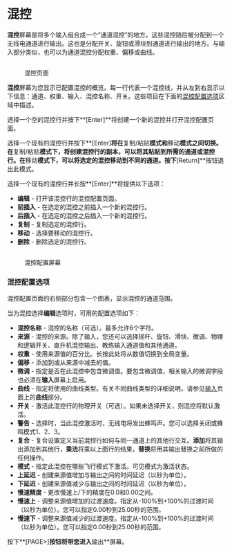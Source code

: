 # 混控

**混控**屏幕是将多个输入组合成一个“通道混控”的地方。这些混控随后被分配到一个无线电通道进行输出。这也是分配开关、旋钮或滑块到通道进行输出的地方。与输入部分类似，也可以为通道混控分配权重、偏移或曲线。

<figure><img src="https://edgetx-static.zkl2333.com/bwmixes1.png" alt=""><figcaption><p>混控页面</p></figcaption></figure>

**混控**屏幕为您显示已配置混控的概览。每一行代表一个混控线，并从左到右显示以下信息：通道、权重、输入、混控名称、开关。这些项目在下面的[混控配置选项](mixes.md#mixes-configuration-options)区域中描述。

选择一个空的混控行并按下**\[Enter]**将创建一个新的混控并打开混控配置页面。

选择一个现有的混控行并按下**\[Enter]**将在**复制/粘贴**模式和**移动**模式之间切换。在**复制/粘贴**模式下，将创建混控行的副本，可以将其粘贴到所需的通道或混控行。在**移动**模式下，可以将选定的混控移动到不同的通道。按下**\[Return]**按钮退出此模式。

选择一个现有的混控行并长按**\[Enter]**将提供以下选项：

* **编辑** - 打开该混控行的混控配置页面。
* **前插入** - 在选定的混控之前插入一个新的混控行。
* **后插入** - 在选定的混控之后插入一个新的混控行。
* **复制** - 复制选定的混控行。
* **移动** - 选择要移动的混控行。
* **删除** - 删除选定的混控行。

<figure><img src="https://edgetx-static.zkl2333.com/bwmixes2 (3).png" alt=""><figcaption><p>混控配置屏幕</p></figcaption></figure>

### 混控配置选项

混控配置页面的右侧部分包含一个图表，显示混控的通道范围。

当为混控选择**编辑**选项时，可用的配置选项如下：

* **混控名称** - 混控的名称（可选）。最多允许6个字符。
* **来源** - 混控的来源。除了输入，您还可以选择摇杆、旋钮、滑块、微调、物理和逻辑开关、直升机混控输出、教练输入通道值和其他通道。
* **权重** - 使用来源值的百分比。长按此处将从数值切换到全局变量。
* **偏移** - 添加到或从来源中减去的值。
* **微调** - 指定是否在此混控中包含微调值。要包含微调值，相关输入的微调字段也必须在**输入**屏幕上启用。
* **曲线** - 指定将使用的曲线类型。有关不同曲线类型的详细说明，请参见[输入](inputs.md)页面上的**曲线**部分。
* **开关** - 激活此混控行的物理开关（可选）。如果未选择开关，则混控将默认激活。
* **警告** - 选择时，当此混控激活时，无线电将发出蜂鸣声。您可以选择关闭或蜂鸣模式1、2、3。
* **复合** - 复合设置定义当前混控行如何与同一通道上的其他行交互。**添加**将其输出添加到其他行，**乘法**将乘以上面行的结果，**替换**将用其输出替换之前所做的任何操作。
* **模式** - 指定此混控在哪些飞行模式下激活。可见模式为激活状态。
* **上延迟** - 创建来源值增加与输出之间的时间延迟（以秒为单位）。
* **下延迟** - 创建来源值减少与输出之间的时间延迟（以秒为单位）。
* **慢速精度** - 更改慢速上/下的精度在0.0和0.00之间。
* **慢速上** - 调整来源值增加的过渡速度。指定从-100%到+100%的过渡时间（以秒为单位）。您可以指定0.00秒到25.00秒的范围。
* **慢速下** - 调整来源值减少的过渡速度。指定从-100%到+100%的过渡时间（以秒为单位）。您可以指定0.00秒到25.00秒的范围。

按下**\[PAGE>]**按钮将带您进入**输出**屏幕。